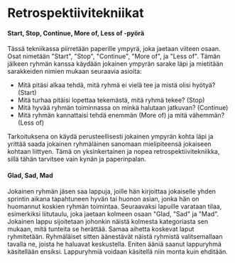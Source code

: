 # Retrospektiivitekniikat

#### Start, Stop, Continue, More of, Less of -pyörä

Tässä tekniikassa piirretään paperille ympyrä, joka jaetaan viiteen osaan. Osat nimetään "Start", "Stop", "Continue", "More of", ja "Less of". Tämän jälkeen ryhmän kanssa käydään jokainen ympyrän sarake läpi ja mietitään sarakkeiden nimien mukaan seuraavia asioita:
- Mitä pitäsi alkaa tehdä, mitä ryhmä ei vielä tee ja mistä olisi hyötyä? (Start)
- Mitä turhaa pitäisi lopettaa tekemästä, mitä ryhmä tekee? (Stop)
- Mitä hyvää ryhmän toiminnassa on minkä halutaan jatkuvan? (Continue)
- Mitä ryhmän kannattaisi tehdä enemmän (More of) ja mitä vähemmän? (Less of)

Tarkoituksena on käydä perusteellisesti jokainen ympyrän kohta läpi ja yrittää saada jokainen ryhmäläinen sanomaan mielipiteensä jokaiseen kohtaan liittyen. Tämä on yksinkertainen ja nopea retrospektiivitekniikka, sillä tähän tarvitsee vain kynän ja paperinpalan.

#### Glad, Sad, Mad

Jokainen ryhmän jäsen saa lappuja, joille hän kirjoittaa jokaiselle yhden sprintin aikana tapahtuneen hyvän tai huonon asian, jonka hän on huomannut koskien ryhmän toimintaa. Seuraavaksi lapuille varataan tilaa, esimerkiksi liitutaulu, joka jaetaan kolmeen osaan "Glad, "Sad" ja "Mad". Jokainen lappu sijoitetaan johonkin näistä kolmesta kategoriasta sen mukaan, mitä tunteita se herättää. Samaa aihetta koskevat laput ryhmitetään. Ryhmäläiset sitten äänestävät näistä ryhmistä valitsemallaan tavalla ne, joista he haluavat keskustella. Eniten ääniä saanut lappuryhmä käsitellään ensiksi. Lappuryhmiä voidaan käsitellä niin monta kuin ehditään.
